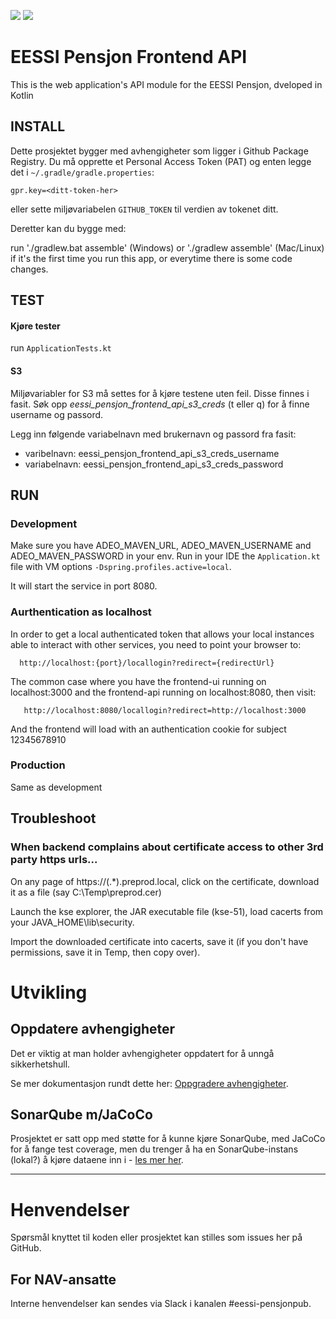 ![](https://github.com/navikt/eessi-pensjon-saksbehandling-api/workflows/Bygg%20og%20deploy%20Q2/badge.svg)
![](https://github.com/navikt/eessi-pensjon-saksbehandling-api/workflows/Manuell%20deploy/badge.svg)


EESSI Pensjon Frontend API
===============================

This is the web application's API module for the EESSI Pensjon, dveloped in Kotlin

## INSTALL

Dette prosjektet bygger med avhengigheter som ligger i Github Package Registry.
Du må opprette et Personal Access Token (PAT) og enten legge det i
`~/.gradle/gradle.properties`:
```properties
gpr.key=<ditt-token-her>
```
eller sette miljøvariabelen `GITHUB_TOKEN` til verdien av tokenet ditt.
 
Deretter kan du bygge med:

run './gradlew.bat assemble' (Windows) or './gradlew assemble' (Mac/Linux) if it's the first time you run this app, or everytime there is some code changes.

## TEST

#### Kjøre tester
run `ApplicationTests.kt`

#### S3

Miljøvariabler for S3 må settes for å kjøre testene uten feil. Disse finnes i fasit.
Søk opp *eessi_pensjon_frontend_api_s3_creds* (t eller q) for å finne username og passord. 

Legg inn følgende variabelnavn med brukernavn og passord fra fasit:
* varibelnavn: eessi_pensjon_frontend_api_s3_creds_username 
* variabelnavn: eessi_pensjon_frontend_api_s3_creds_password


## RUN 

### Development

Make sure you have ADEO_MAVEN_URL, ADEO_MAVEN_USERNAME and ADEO_MAVEN_PASSWORD in your env.
Run in your IDE the `Application.kt` file with VM options `-Dspring.profiles.active=local`.

It will start the service in port 8080.

### Aurthentication as localhost

In order to get a local authenticated token that allows your local instances able to interact with other
services, you need to point your browser to:

      http://localhost:{port}/locallogin?redirect={redirectUrl}

The common case where you have the frontend-ui running on localhost:3000 and the frontend-api
running on localhost:8080, then visit:

       http://localhost:8080/locallogin?redirect=http://localhost:3000

And the frontend will load with an authentication cookie for subject 12345678910

### Production

Same as development

## Troubleshoot

### When backend complains about certificate access to other 3rd party https urls...

On any page of https://(.*).preprod.local, click on the certificate, download it as a file (say C:\Temp\preprod.cer)

Launch the kse explorer, the JAR executable file (kse-51), load cacerts from your JAVA_HOME\lib\security.

Import the downloaded certificate into cacerts, save it (if you don't have permissions, save it in Temp, then copy over).

# Utvikling

## Oppdatere avhengigheter

Det er viktig at man holder avhengigheter oppdatert for å unngå sikkerhetshull.

Se mer dokumentasjon rundt dette her: [Oppgradere avhengigheter](https://github.com/navikt/eessi-pensjon/blob/master/docs/dev/oppgradere_avhengigheter.md).

## SonarQube m/JaCoCo

Prosjektet er satt opp med støtte for å kunne kjøre SonarQube, med JaCoCo for å fange test coverage, men du trenger å ha en SonarQube-instans (lokal?) å kjøre dataene inn i - [les mer her](https://github.com/navikt/eessi-pensjon/blob/master/docs/dev/sonarqube.md).

---

# Henvendelser

Spørsmål knyttet til koden eller prosjektet kan stilles som issues her på GitHub.

## For NAV-ansatte

Interne henvendelser kan sendes via Slack i kanalen #eessi-pensjonpub.

